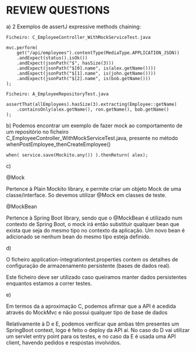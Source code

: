 # REVIEW QUESTIONS

a)
2 Exemplos de assertJ expressive methods chaining:

```
Ficheiro: C_EmployeeController_WithMockServiceTest.java

mvc.perform(
    get("/api/employees").contentType(MediaType.APPLICATION_JSON))
    .andExpect(status().isOk())
    .andExpect(jsonPath("$", hasSize(3)))
    .andExpect(jsonPath("$[0].name", is(alex.getName())))
    .andExpect(jsonPath("$[1].name", is(john.getName())))
    .andExpect(jsonPath("$[2].name", is(bob.getName()))
);
```

```
Ficheiro: A_EmployeeRepositoryTest.java

assertThat(allEmployees).hasSize(3).extracting(Employee::getName)
    .containsOnly(alex.getName(), ron.getName(), bob.getName()
);
```

b)
Podemos encontrar um exemplo de fazer mock ao comportamento de um repositório no ficheiro C_EmployeeController_WithMockServiceTest.java, presente no método whenPostEmployee_thenCreateEmployee()

```
when( service.save(Mockito.any()) ).thenReturn( alex);
```

c)

@Mock

Pertence à Plain Mockito library, e permite criar um objeto Mock de uma classe/interface. So devemos utilizar @Mock em classes de teste.

@MockBean

Pertence à Spring Boot library, sendo que o @MockBean é utilizado num contexto de Spring Boot, o mock irá então substituir qualquer bean que exista que seja do mesmo tipo no contexto da aplicação. Um novo bean é adicionado se nenhum bean do mesmo tipo esteja definido.

d)

O ficheiro application-integrationtest.properties contem os detalhes de configuração de armazenamento persistente (bases de dados real).

Este ficheiro deve ser utilizado caso queiramos manter dados persistentes enquantos estamos a correr testes.

e)

Em termos da a aproximação C, podemos afirmar que a API é acedida através do MockMvc e não possui qualquer tipo de base de dados

Relativamente à D e E, podemos verificar que ambas têm presentes um SpringBoot context, logo é feito o deploy da API aí. No caso do D vai utilizar um servlet entry point para os testes, e no caso da E é usada uma API client, havendo pedidos e respostas involvidos.
